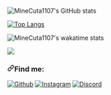 ![MineCuta1107's GitHub stats](https://github-readme-stats.vercel.app/api?username=MineCuta1107&show_icons=true&theme=synthwave)

[![Top Langs](https://github-readme-stats.vercel.app/api/top-langs/?username=MineCuta1107&theme=synthwave)](https://github.com/MineCuta1107/MineCuta1107)

![MineCuta1107's wakatime stats](https://github-readme-stats.vercel.app/api/wakatime?username=MineCuta1107&theme=synthwave)

<a href="https://github.com/MineCuta1107/Nishimiya">
  <img align="center" src="https://github-readme-stats.vercel.app/api/pin/?username=MineCuta1107&repo=Nishimiya" />
</a>

<h3 dir="auto"><a id="user-content-where-to-find-me" class="anchor" aria-hidden="true" href="#where-to-find-me"><svg class="octicon octicon-link" viewBox="0 0 16 16" version="1.1" width="16" height="16" aria-hidden="true"><path fill-rule="evenodd" d="M7.775 3.275a.75.75 0 001.06 1.06l1.25-1.25a2 2 0 112.83 2.83l-2.5 2.5a2 2 0 01-2.83 0 .75.75 0 00-1.06 1.06 3.5 3.5 0 004.95 0l2.5-2.5a3.5 3.5 0 00-4.95-4.95l-1.25 1.25zm-4.69 9.64a2 2 0 010-2.83l2.5-2.5a2 2 0 012.83 0 .75.75 0 001.06-1.06 3.5 3.5 0 00-4.95 0l-2.5 2.5a3.5 3.5 0 004.95 4.95l1.25-1.25a.75.75 0 00-1.06-1.06l-1.25 1.25a2 2 0 01-2.83 0z"></path></svg></a>Find me:</h3>
<p dir="auto">
<a href="https://github.com/MineCuta1107"><img alt="Github" src="https://camo.githubusercontent.com/c3288bd6f21b9ef9d75b6147376af6a11735503afe762dc9d2eda047b54aa1ee/68747470733a2f2f696d672e736869656c64732e696f2f62616467652f4769744875622d2532333132313030452e7376673f7374796c653d666f722d7468652d6261646765266c6f676f3d476974687562266c6f676f436f6c6f723d7768697465" data-canonical-src="https://img.shields.io/badge/GitHub-%2312100E.svg?style=for-the-badge&amp;logo=Github&amp;logoColor=white" style="max-width: 100%;"></a>
<a href="https://minecuta.net/ig" rel="nofollow"><img alt="Instagram" src="https://camo.githubusercontent.com/54c977d7c6c4a4ac1bd4200318c3ab7954b5ae729e85decb0dd3e8965a7ccad2/68747470733a2f2f696d672e736869656c64732e696f2f62616467652f2d696e7374616772616d2d4534343035463f7374796c653d666f722d7468652d6261646765266c6f676f3d696e7374616772616d266c6f676f436f6c6f723d7768697465" data-canonical-src="https://img.shields.io/badge/-instagram-E4405F?style=for-the-badge&amp;logo=instagram&amp;logoColor=white" style="max-width: 100%;"></a>
<a href="https://minecuta.net/discord" rel="nofollow"><img alt="Discord" src="https://camo.githubusercontent.com/1407c391bc58ce41d19e88bdf686150351600687d48b6a78d379a88fcf76cba6/68747470733a2f2f696d672e736869656c64732e696f2f62616467652f2d446973636f72642d3732383944413f7374796c653d666f722d7468652d6261646765266c6f676f3d646973636f7264266c6f676f436f6c6f723d7768697465" data-canonical-src="https://img.shields.io/badge/-Discord-7289DA?style=for-the-badge&amp;logo=discord&amp;logoColor=white" style="max-width: 100%;"></a>
</p>
